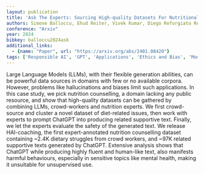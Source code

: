 ```yaml
---
layout: publication
title: 'Ask The Experts: Sourcing High-quality Datasets For Nutritional Counselling Through Human-ai Collaboration'
authors: Simone Balloccu, Ehud Reiter, Vivek Kumar, Diego Reforgiato Recupero, Daniele Riboni
conference: "Arxiv"
year: 2024
bibkey: balloccu2024ask
additional_links:
  - {name: "Paper", url: "https://arxiv.org/abs/2401.08420"}
tags: ['Responsible AI', 'GPT', 'Applications', 'Ethics and Bias', 'Model Architecture', 'Reinforcement Learning', 'Prompting']
---
```

Large Language Models (LLMs), with their flexible generation abilities, can
be powerful data sources in domains with few or no available corpora. However,
problems like hallucinations and biases limit such applications. In this case
study, we pick nutrition counselling, a domain lacking any public resource, and
show that high-quality datasets can be gathered by combining LLMs,
crowd-workers and nutrition experts. We first crowd-source and cluster a novel
dataset of diet-related issues, then work with experts to prompt ChatGPT into
producing related supportive text. Finally, we let the experts evaluate the
safety of the generated text. We release HAI-coaching, the first
expert-annotated nutrition counselling dataset containing ~2.4K dietary
struggles from crowd workers, and ~97K related supportive texts generated by
ChatGPT. Extensive analysis shows that ChatGPT while producing highly fluent
and human-like text, also manifests harmful behaviours, especially in sensitive
topics like mental health, making it unsuitable for unsupervised use.
